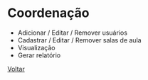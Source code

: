 # Coordenação

- Adicionar / Editar / Remover usuários
- Cadastrar / Editar / Remover salas de aula
- Visualização
- Gerar relatório

[Voltar](../README.md)